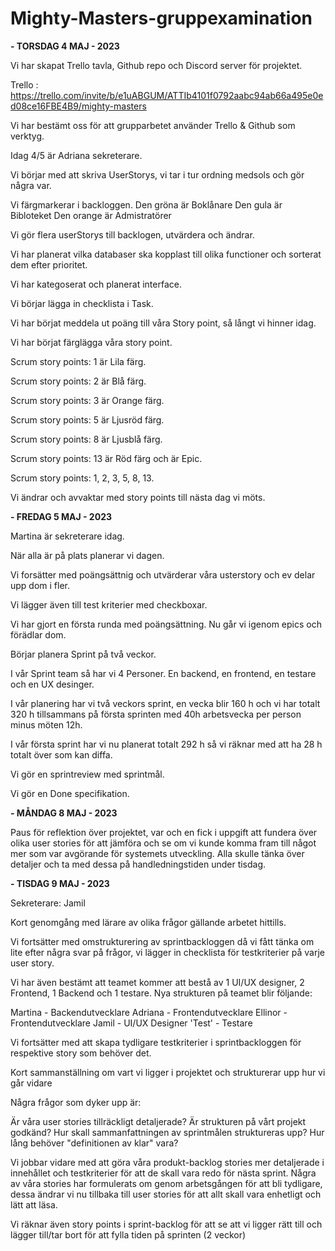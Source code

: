 # Mighty-Masters-gruppexamination

**- TORSDAG 4 MAJ - 2023**

Vi har skapat Trello tavla, Github repo och Discord server för projektet.

Trello : https://trello.com/invite/b/e1uABGUM/ATTIb4101f0792aabc94ab66a495e0ed08ce16FBE4B9/mighty-masters

Vi har bestämt oss för att grupparbetet använder Trello & Github som verktyg.

Idag 4/5 är Adriana sekreterare. 

Vi börjar med att skriva UserStorys, vi tar i tur ordning medsols och gör några var.

Vi färgmarkerar i backloggen.
Den gröna är Boklånare 
Den gula är Bibloteket
Den orange är Admistratörer

Vi gör flera userStorys till backlogen, utvärdera och ändrar.

Vi har planerat vilka databaser ska kopplast till olika functioner och sorterat dem efter prioritet.

Vi har kategoserat och planerat interface.

Vi börjar lägga in checklista i Task.

Vi har börjat meddela ut poäng till våra Story point, så långt vi hinner idag.

Vi har börjat färglägga våra story point. 

Scrum story points: 1 är Lila färg.

Scrum story points: 2 är Blå färg.

Scrum story points: 3 är Orange färg.

Scrum story points: 5 är Ljusröd färg.

Scrum story points: 8 är Ljusblå färg.

Scrum story points: 13 är Röd färg och är Epic.

Scrum story points: 1, 2, 3, 5, 8, 13.

Vi ändrar och avvaktar med story points till nästa dag vi möts.

**- FREDAG 5 MAJ - 2023**

Martina är sekreterare idag.

När alla är på plats planerar vi dagen.

Vi forsätter med poängsättnig och utvärderar våra usterstory och ev delar upp dom i fler. 

Vi lägger även till test kriterier med checkboxar.

Vi har gjort en första runda med poängsättning. Nu går vi igenom epics och förädlar dom. 

Börjar planera Sprint på två veckor. 

I vår Sprint team så har vi 4 Personer. En backend, en frontend, en testare och en UX desinger. 

I vår planering har vi två veckors sprint, en vecka blir 160 h och vi har totalt 320 h tillsammans på första sprinten med 40h arbetsvecka per person minus möten 12h.

I vår första sprint har vi nu planerat totalt 292 h så vi räknar med att ha 28 h totalt över som kan diffa.

Vi gör en sprintreview med sprintmål. 

Vi gör en Done specifikation.

**- MÅNDAG 8 MAJ - 2023**

Paus för reflektion över projektet, var och en fick i uppgift att fundera över olika user stories för att jämföra och se om vi kunde komma fram till något mer som var avgörande för systemets utveckling. Alla skulle tänka över detaljer och ta med dessa på handledningstiden under tisdag.


**- TISDAG 9 MAJ - 2023**

Sekreterare: Jamil

Kort genomgång med lärare av olika frågor gällande arbetet hittills.

Vi fortsätter med omstrukturering av sprintbackloggen då vi fått tänka om lite efter några svar på frågor, vi lägger in checklista för testkriterier på varje user story.

Vi har även bestämt att teamet kommer att bestå av 1 UI/UX designer, 2 Frontend, 1 Backend och 1 testare.
Nya strukturen på teamet blir följande: 

Martina - Backendutvecklare
Adriana - Frontendutvecklare
Ellinor - Frontendutvecklare
Jamil - UI/UX Designer
'Test' - Testare

Vi fortsätter med att skapa tydligare testkriterier i sprintbackloggen för respektive story som behöver det.

Kort sammanställning om vart vi ligger i projektet och strukturerar upp hur vi går vidare

Några frågor som dyker upp är:

Är våra user stories tillräckligt detaljerade?
Är strukturen på vårt projekt godkänd?
Hur skall sammanfattningen av sprintmålen struktureras upp?
Hur lång behöver "definitionen av klar" vara?

Vi jobbar vidare med att göra våra produkt-backlog stories mer detaljerade i innehållet och testkriterier för att de skall vara redo för nästa sprint.
Några av våra stories har formulerats om genom arbetsgången för att bli tydligare, dessa ändrar vi nu tillbaka till user stories för att allt skall vara enhetligt och lätt att läsa.

Vi räknar även story points i sprint-backlog för att se att vi ligger rätt till och lägger till/tar bort för att fylla tiden på sprinten (2 veckor)














